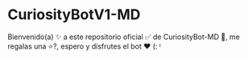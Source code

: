 # CuriosityBotV1-MD
Bienvenido(a) ✨ a este repositorio oficial ✅ de CuriosityBot-MD 🍒, me regalas una ⭐?, espero y disfrutes el bot ❤️ (: ᴵ
